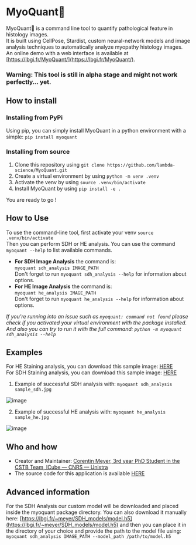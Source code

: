 # MyoQuant🔬

MyoQuant🔬 is a command line tool to quantify pathological feature in histology images.  
It is built using CellPose, Stardist, custom neural-network models and image analysis techniques to automatically analyze myopathy histology images. An online demo with a web interface is available at [https://lbgi.fr/MyoQuant/](https://lbgi.fr/MyoQuant/).

### **Warning:** This tool is still in alpha stage and might not work perfectly... yet.

## How to install

### Installing from PyPi

Using pip, you can simply install MyoQuant in a python environment with a simple: `pip install myoquant`

### Installing from source

1. Clone this repository using `git clone https://github.com/lambda-science/MyoQuant.git`
2. Create a virtual environment by using `python -m venv .venv`
3. Activate the venv by using `source .venv/bin/activate`
4. Install MyoQuant by using `pip install -e .`

You are ready to go !

## How to Use

To use the command-line tool, first activate your venv `source .venv/bin/activate`  
Then you can perform SDH or HE analysis. You can use the command `myoquant --help` to list available commands.

- **For SDH Image Analysis** the command is:  
  `myoquant sdh_analysis IMAGE_PATH`  
  Don't forget to run `myoquant sdh_analysis --help` for information about options.
- **For HE Image Analysis** the command is:  
  `myoquant he_analysis IMAGE_PATH`  
   Don't forget to run `myoquant he_analysis --help` for information about options.

_If you're running into an issue such as `myoquant: command not found` please check if you activated your virtual environment with the package installed. And also you can try to run it with the full command: `python -m myoquant sdh_analysis --help`_

## Examples

For HE Staining analysis, you can download this sample image: [HERE](https://www.lbgi.fr/~meyer/SDH_models/sample_he.jpg)  
For SDH Staining analysis, you can download this sample image: [HERE](https://www.lbgi.fr/~meyer/SDH_models/sample_sdh.jpg)

1. Example of successful SDH analysis with: `myoquant sdh_analysis sample_sdh.jpg`

![image](https://user-images.githubusercontent.com/20109584/198278737-24d69f61-058e-4a41-a463-68900a0dcbb6.png)

2. Example of successful HE analysis with: `myoquant he_analysis sample_he.jpg`

![image](https://user-images.githubusercontent.com/20109584/198280366-1cb424f5-50af-45f9-99d1-34e191fb2e20.png)

## Who and how

- Creator and Maintainer: [Corentin Meyer, 3rd year PhD Student in the CSTB Team, ICube — CNRS — Unistra](https://lambda-science.github.io/)
- The source code for this application is available [HERE](https://github.com/lambda-science/MyoQuant)

## Advanced information

For the SDH Analysis our custom model will be downloaded and placed inside the myoquant package directory. You can also download it manually here: [https://lbgi.fr/~meyer/SDH_models/model.h5](https://lbgi.fr/~meyer/SDH_models/model.h5) and then you can place it in the directory of your choice and provide the path to the model file using:  
`myoquant sdh_analysis IMAGE_PATH --model_path /path/to/model.h5`
